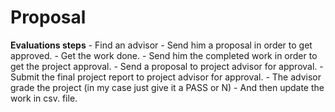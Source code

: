 # Proposal

  **Evaluations steps**
		-  Find an advisor
		 - Send him a proposal in order to get approved.
		 - Get the work done.
		 - Send him the completed work in order to get the project approval.
		 - Send a proposal to project advisor for approval.
		 - Submit the final project report to project advisor for approval.
		- The advisor grade the project (in my case just give it a PASS or N)
		- And then update the work in csv. file.